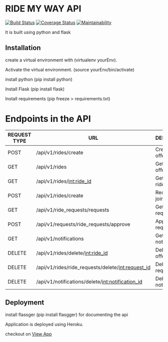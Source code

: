 # RIDE MY WAY API

[![Build Status](https://api.travis-ci.org/marthamareal/ride-my-way-API.svg?branch=feature)](https://travis-ci.org/marthamareal/ride-my-way-API.svg?branch=feature)
[![Coverage Status](https://coveralls.io/repos/github/marthamareal/ride-my-way-API/badge.svg?branch=feature)](https://coveralls.io/github/marthamareal/ride-my-way-API?branch=feature)
[![Maintainability](https://api.codeclimate.com/v1/badges/881bb003dd26c80d3fc4/maintainability)](https://codeclimate.com/github/marthamareal/ride-my-way-API/maintainability)

It is built using python and flask

## Installation

create a virtual environment with (virtualenv yourEnv).

Activate the virtual environment. (source yourEnv/bin/activate)

install python (pip install python)

Install Flask (pip install flask)

Install requirements (pip freeze > requirements.txt)

# Endpoints in the API

|REQUEST TYPE| URL | DESCRIPTION |
|------------|-----|-------------|
|POST| /api/v1/rides/create |Create ride offer|
|GET| /api/v1/rides |Get all ride offers|
|GET| /api/v1/rides/<int:ride_id> |Get specific ride|
|POST| /api/v1/rides/create |Request to join ride|
|GET| /api/v1/ride_requests/requests |Get all ride requests|
|POST| /api/v1/requests/ride_requests/approve |Approve ride request|
|GET| /api/v1/notifications |Get all notifications|
|DELETE| /api/v1/rides/delete/<int:ride_id>|Delete ride offer|
|DELETE| /api/v1/rides/ride_requests/delete/<int:request_id> |Delete ride request|
|DELETE| /api/v1/notifications/delete/<int:notification_id> |Delete notification|

## Deployment

install flassger (pip install flasgger) for documenting the api

Application is deployed using Heroku.

checkout on [View App](https://ride-my-way-v1-api.herokuapp.com)

